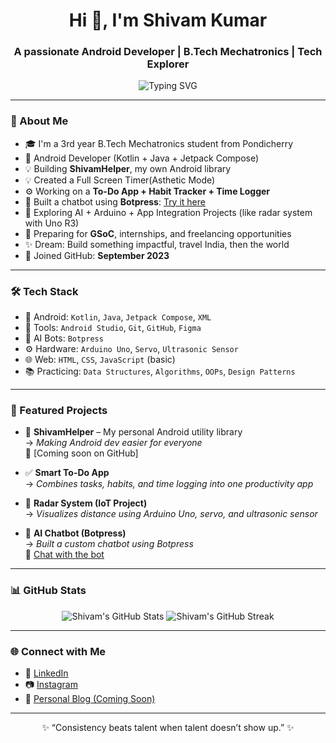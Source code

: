 <h1 align="center">Hi 👋, I'm Shivam Kumar</h1>
<h3 align="center">A passionate Android Developer | B.Tech Mechatronics | Tech Explorer</h3>

<p align="center">
  <img src="https://readme-typing-svg.demolab.com?font=Fira+Code&weight=500&size=24&pause=1000&center=true&vCenter=true&width=600&lines=App+Developer+%7C+Freelancer;DSA+Enthusiast+%7C+Open-Source+Contributor;Dreaming+Big+%7C+Building+Daily" alt="Typing SVG" />
</p>

---

### 🚀 About Me

- 🎓 I'm a 3rd year B.Tech Mechatronics student from Pondicherry
- 📱  Android Developer (Kotlin + Java + Jetpack Compose)
- 💡 Building **ShivamHelper**, my own Android library
- 💡 Created a Full Screen Timer(Asthetic Mode)
- ⚙️ Working on a **To-Do App + Habit Tracker + Time Logger**
- 🤖 Built a chatbot using **Botpress**: [Try it here](https://cdn.botpress.cloud/webchat/v2/shareable.html?botId=a0b423ee-27e1-4257-84f5-eee99d2e6ee3)
- 🧠 Exploring AI + Arduino + App Integration Projects (like radar system with Uno R3)
- 🎯 Preparing for **GSoC**, internships, and freelancing opportunities
- ✨ Dream: Build something impactful, travel India, then the world
- 📅 Joined GitHub: **September 2023**

---

### 🛠️ Tech Stack

- 📱 Android: `Kotlin`, `Java`, `Jetpack Compose`, `XML`
- 🔧 Tools: `Android Studio`, `Git`, `GitHub`, `Figma`
- 🤖 AI Bots: `Botpress`
- ⚙️ Hardware: `Arduino Uno`, `Servo`, `Ultrasonic Sensor`
- 🌐 Web: `HTML`, `CSS`, `JavaScript` (basic)
- 📚 Practicing: `Data Structures`, `Algorithms`, `OOPs`, `Design Patterns`

---

### 🧩 Featured Projects

- 🧰 **ShivamHelper** – My personal Android utility library  
  → _Making Android dev easier for everyone_  
  🔗 [Coming soon on GitHub]

- ✅ **Smart To-Do App**  
  → _Combines tasks, habits, and time logging into one productivity app_

- 📡 **Radar System (IoT Project)**  
  → _Visualizes distance using Arduino Uno, servo, and ultrasonic sensor_

- 🤖 **AI Chatbot (Botpress)**  
  → _Built a custom chatbot using Botpress_  
  🔗 [Chat with the bot](https://cdn.botpress.cloud/webchat/v2/shareable.html?botId=a0b423ee-27e1-4257-84f5-eee99d2e6ee3)

---

### 📊 GitHub Stats

<p align="center">
  <img src="https://github-readme-stats.vercel.app/api?username=ShivamKumarPTU&show_icons=true&theme=tokyonight&count_private=true" alt="Shivam's GitHub Stats" />
  <img src="https://github-readme-streak-stats.herokuapp.com/?user=ShivamKumarPTU&theme=tokyonight" alt="Shivam's GitHub Streak" />
</p>

---

### 🌐 Connect with Me

- 🔗 [LinkedIn](https://www.linkedin.com/in/shivam-kumar-1b1611210/)
- 📷 [Instagram](https://instagram.com/your-handle) <!-- replace with your actual handle if you'd like -->
- 🧠 [Personal Blog (Coming Soon)]()

---

<p align="center">✨ “Consistency beats talent when talent doesn’t show up.” ✨</p>
